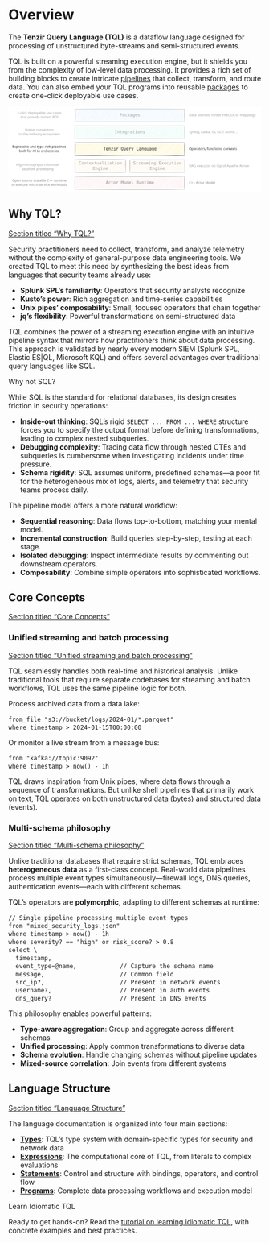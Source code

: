 # Overview

The **Tenzir Query Language (TQL)** is a dataflow language designed for processing of unstructured byte-streams and semi-structured events.

TQL is built on a powerful streaming execution engine, but it shields you from the complexity of low-level data processing. It provides a rich set of building blocks to create intricate [pipelines](/explanations/architecture/pipeline) that collect, transform, and route data. You can also embed your TQL programs into reusable [packages](/explanations/packages) to create one-click deployable use cases.

![TQL Layers](/pr-preview/pr-116/_astro/tql-layers.CMohzmcx_19DKCs.svg)

## Why TQL?

[Section titled “Why TQL?”](#why-tql)

Security practitioners need to collect, transform, and analyze telemetry without the complexity of general-purpose data engineering tools. We created TQL to meet this need by synthesizing the best ideas from languages that security teams already use:

* **Splunk SPL’s familiarity**: Operators that security analysts recognize
* **Kusto’s power**: Rich aggregation and time-series capabilities
* **Unix pipes’ composability**: Small, focused operators that chain together
* **jq’s flexibility**: Powerful transformations on semi-structured data

TQL combines the power of a streaming execution engine with an intuitive pipeline syntax that mirrors how practitioners think about data processing. This approach is validated by nearly every modern SIEM (Splunk SPL, Elastic ES|QL, Microsoft KQL) and offers several advantages over traditional query languages like SQL.

Why not SQL?

While SQL is the standard for relational databases, its design creates friction in security operations:

* **Inside-out thinking**: SQL’s rigid `SELECT ... FROM ... WHERE` structure forces you to specify the output format before defining transformations, leading to complex nested subqueries.
* **Debugging complexity**: Tracing data flow through nested CTEs and subqueries is cumbersome when investigating incidents under time pressure.
* **Schema rigidity**: SQL assumes uniform, predefined schemas—a poor fit for the heterogeneous mix of logs, alerts, and telemetry that security teams process daily.

The pipeline model offers a more natural workflow:

* **Sequential reasoning**: Data flows top-to-bottom, matching your mental model.
* **Incremental construction**: Build queries step-by-step, testing at each stage.
* **Isolated debugging**: Inspect intermediate results by commenting out downstream operators.
* **Composability**: Combine simple operators into sophisticated workflows.

## Core Concepts

[Section titled “Core Concepts”](#core-concepts)

### Unified streaming and batch processing

[Section titled “Unified streaming and batch processing”](#unified-streaming-and-batch-processing)

TQL seamlessly handles both real-time and historical analysis. Unlike traditional tools that require separate codebases for streaming and batch workflows, TQL uses the same pipeline logic for both.

Process archived data from a data lake:

```tql
from_file "s3://bucket/logs/2024-01/*.parquet"
where timestamp > 2024-01-15T00:00:00
```

Or monitor a live stream from a message bus:

```tql
from "kafka://topic:9092"
where timestamp > now() - 1h
```

TQL draws inspiration from Unix pipes, where data flows through a sequence of transformations. But unlike shell pipelines that primarily work on text, TQL operates on both unstructured data (bytes) and structured data (events).

### Multi-schema philosophy

[Section titled “Multi-schema philosophy”](#multi-schema-philosophy)

Unlike traditional databases that require strict schemas, TQL embraces **heterogeneous data** as a first-class concept. Real-world data pipelines process multiple event types simultaneously—firewall logs, DNS queries, authentication events—each with different schemas.

TQL’s operators are **polymorphic**, adapting to different schemas at runtime:

```tql
// Single pipeline processing multiple event types
from "mixed_security_logs.json"
where timestamp > now() - 1h
where severity? == "high" or risk_score? > 0.8
select \
  timestamp,
  event_type=@name,            // Capture the schema name
  message,                     // Common field
  src_ip?,                     // Present in network events
  username?,                   // Present in auth events
  dns_query?                   // Present in DNS events
```

This philosophy enables powerful patterns:

* **Type-aware aggregation**: Group and aggregate across different schemas
* **Unified processing**: Apply common transformations to diverse data
* **Schema evolution**: Handle changing schemas without pipeline updates
* **Mixed-source correlation**: Join events from different systems

## Language Structure

[Section titled “Language Structure”](#language-structure)

The language documentation is organized into four main sections:

* [**Types**](/explanations/language/types): TQL’s type system with domain-specific types for security and network data
* [**Expressions**](/explanations/language/expressions): The computational core of TQL, from literals to complex evaluations
* [**Statements**](/explanations/language/statements): Control and structure with bindings, operators, and control flow
* [**Programs**](/explanations/language/programs): Complete data processing workflows and execution model

Learn Idiomatic TQL

Ready to get hands-on? Read the [tutorial on learning idiomatic TQL](/tutorials/learn-idiomatic-tql), with concrete examples and best practices.